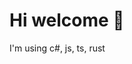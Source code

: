 <h1>Hi welcome 👋</h1>


<p>I'm using c#, js, ts, rust</p>

<div>
​ <img src="https://img.shields.io/badge/-CSharp-a300b5?style=flat&logo=csharp">
 <img src="https://img.shields.io/badge/-Rust-141414?style=flat&logo=rust">
​ <img src="https://img.shields.io/badge/JavaScript-F7DF1E?style=flat-square&logo=JavaScript&logoColor=white"/>
</div>
